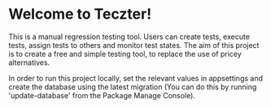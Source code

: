 # Welcome to Teczter!

This is a manual regression testing tool. Users can create tests, execute tests, assign tests to others and monitor test states. The aim of this project is to create a free and simple testing tool, to replace the use of pricey alternatives.

In order to run this project locally, set the relevant values in appsettings and create the database using the latest migration (You can do this by running 'update-database' from the Package Manage Console).  
